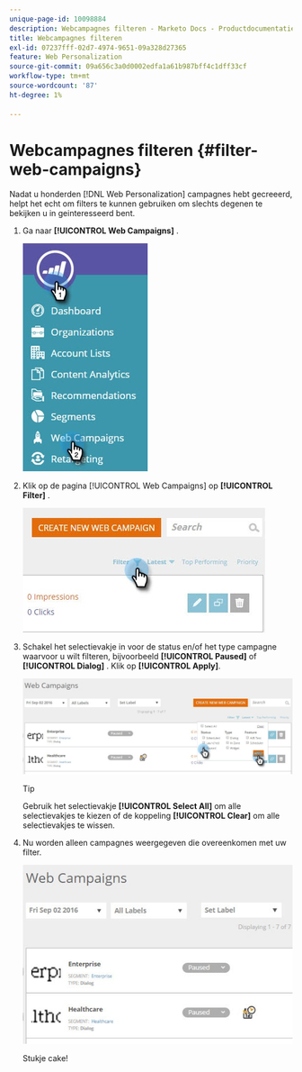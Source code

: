 ```yaml
---
unique-page-id: 10098884
description: Webcampagnes filteren - Marketo Docs - Productdocumentatie
title: Webcampagnes filteren
exl-id: 07237fff-02d7-4974-9651-09a328d27365
feature: Web Personalization
source-git-commit: 09a656c3a0d0002edfa1a61b987bff4c1dff33cf
workflow-type: tm+mt
source-wordcount: '87'
ht-degree: 1%

---
```


# Webcampagnes filteren {#filter-web-campaigns}

Nadat u honderden [!DNL Web Personalization] campagnes hebt gecreeerd, helpt het echt om filters te kunnen gebruiken om slechts degenen te bekijken u in geinteresseerd bent.

1. Ga naar **[!UICONTROL Web Campaigns]** .

   ![](assets/web-campaigns-hand-8.jpg)

1. Klik op de pagina [!UICONTROL Web Campaigns] op **[!UICONTROL Filter]** .

   ![](assets/web-campaigns-page-filter-hand.jpg)

1. Schakel het selectievakje in voor de status en/of het type campagne waarvoor u wilt filteren, bijvoorbeeld **[!UICONTROL Paused]** of **[!UICONTROL Dialog]** . Klik op **[!UICONTROL Apply]**.

   ![](assets/web-campaigns-filters-hands.jpg)

   >[!TIP]
   >
   >Gebruik het selectievakje **[!UICONTROL Select All]** om alle selectievakjes te kiezen of de koppeling **[!UICONTROL Clear]** om alle selectievakjes te wissen.

1. Nu worden alleen campagnes weergegeven die overeenkomen met uw filter.

   ![](assets/web-campaigns-filter-only-paused.jpg)

   Stukje cake!
